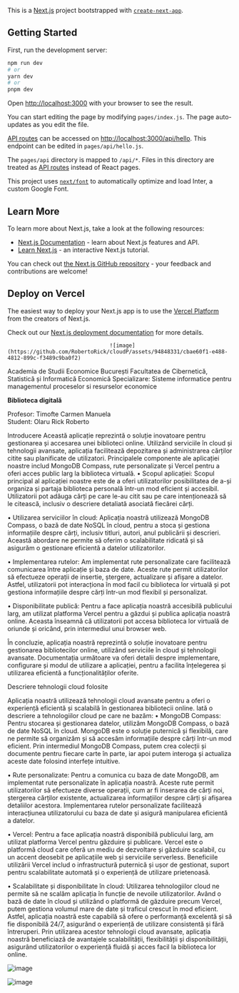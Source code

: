 This is a [Next.js](https://nextjs.org/) project bootstrapped with [`create-next-app`](https://github.com/vercel/next.js/tree/canary/packages/create-next-app).

## Getting Started

First, run the development server:

```bash
npm run dev
# or
yarn dev
# or
pnpm dev
```

Open [http://localhost:3000](http://localhost:3000) with your browser to see the result.

You can start editing the page by modifying `pages/index.js`. The page auto-updates as you edit the file.

[API routes](https://nextjs.org/docs/api-routes/introduction) can be accessed on [http://localhost:3000/api/hello](http://localhost:3000/api/hello). This endpoint can be edited in `pages/api/hello.js`.

The `pages/api` directory is mapped to `/api/*`. Files in this directory are treated as [API routes](https://nextjs.org/docs/api-routes/introduction) instead of React pages.

This project uses [`next/font`](https://nextjs.org/docs/basic-features/font-optimization) to automatically optimize and load Inter, a custom Google Font.

## Learn More

To learn more about Next.js, take a look at the following resources:

- [Next.js Documentation](https://nextjs.org/docs) - learn about Next.js features and API.
- [Learn Next.js](https://nextjs.org/learn) - an interactive Next.js tutorial.

You can check out [the Next.js GitHub repository](https://github.com/vercel/next.js/) - your feedback and contributions are welcome!

## Deploy on Vercel

The easiest way to deploy your Next.js app is to use the [Vercel Platform](https://vercel.com/new?utm_medium=default-template&filter=next.js&utm_source=create-next-app&utm_campaign=create-next-app-readme) from the creators of Next.js.

Check out our [Next.js deployment documentation](https://nextjs.org/docs/deployment) for more details.
 
 									![image](https://github.com/RobertoRick/cloudP/assets/94848331/cbae60f1-e488-4812-899c-f3489c9ba0f2)
Academia de Studii Economice București
Facultatea de Cibernetică, Statistică și Informatică Economică
Specializare: Sisteme informatice pentru managementul proceselor si resurselor economice


**Biblioteca digitală**
		



Profesor: Timofte Carmen Manuela 	
Student: Olaru Rick Roberto
		







Introducere
Această aplicație reprezintă o soluție inovatoare pentru gestionarea și accesarea unei biblioteci online. Utilizând serviciile în cloud și tehnologii avansate, aplicația facilitează depozitarea și administrarea cărților citite sau planificate de utilizatori. Principalele componente ale aplicației noastre includ MongoDB Compass, rute personalizate și Vercel pentru a oferi acces public larg la biblioteca virtuală.
•	Scopul aplicației: Scopul principal al aplicației noastre este de a oferi utilizatorilor posibilitatea de a-și organiza și partaja biblioteca personală într-un mod eficient și accesibil. Utilizatorii pot adăuga cărți pe care le-au citit sau pe care intenționează să le citească, inclusiv o descriere detaliată asociată fiecărei cărți.

•	Utilizarea serviciilor în cloud: Aplicația noastră utilizează MongoDB Compass, o bază de date NoSQL în cloud, pentru a stoca și gestiona informațiile despre cărți, inclusiv titluri, autori, anul publicării și descrieri. Această abordare ne permite să oferim o scalabilitate ridicată și să asigurăm o gestionare eficientă a datelor utilizatorilor.

•	Implementarea rutelor: Am implementat rute personalizate care facilitează comunicarea între aplicație și baza de date. Aceste rute permit utilizatorilor să efectueze operații de insertie, ștergere, actualizare și afișare a datelor. Astfel, utilizatorii pot interacționa în mod facil cu biblioteca lor virtuală și pot gestiona informațiile despre cărți într-un mod flexibil și personalizat.

•	Disponibilitate publică: Pentru a face aplicația noastră accesibilă publicului larg, am utilizat platforma Vercel pentru a găzdui și publica aplicația noastră online. Aceasta înseamnă că utilizatorii pot accesa biblioteca lor virtuală de oriunde și oricând, prin intermediul unui browser web.

În concluzie, aplicația noastră reprezintă o soluție inovatoare pentru gestionarea bibliotecilor online, utilizând serviciile în cloud și tehnologii avansate. Documentația următoare va oferi detalii despre implementare, configurare și modul de utilizare a aplicației, pentru a facilita înțelegerea și utilizarea eficientă a funcționalităților oferite.




Descriere tehnologii cloud folosite


Aplicația noastră utilizează tehnologii cloud avansate pentru a oferi o experiență eficientă și scalabilă în gestionarea bibliotecii online. Iată o descriere a tehnologiilor cloud pe care ne bazăm:
•	MongoDB Compass: Pentru stocarea și gestionarea datelor, utilizăm MongoDB Compass, o bază de date NoSQL în cloud. MongoDB este o soluție puternică și flexibilă, care ne permite să organizăm și să accesăm informațiile despre cărți într-un mod eficient. Prin intermediul MongoDB Compass, putem crea colecții și documente pentru fiecare carte în parte, iar apoi putem interoga și actualiza aceste date folosind interfețe intuitive.

•	Rute personalizate: Pentru a comunica cu baza de date MongoDB, am implementat rute personalizate în aplicația noastră. Aceste rute permit utilizatorilor să efectueze diverse operații, cum ar fi inserarea de cărți noi, ștergerea cărților existente, actualizarea informațiilor despre cărți și afișarea detaliilor acestora. Implementarea rutelor personalizate facilitează interacțiunea utilizatorului cu baza de date și asigură manipularea eficientă a datelor.

•	Vercel: Pentru a face aplicația noastră disponibilă publicului larg, am utilizat platforma Vercel pentru găzduire și publicare. Vercel este o platformă cloud care oferă un mediu de dezvoltare și găzduire scalabil, cu un accent deosebit pe aplicațiile web și serviciile serverless. Beneficiile utilizării Vercel includ o infrastructură puternică și ușor de gestionat, suport pentru scalabilitate automată și o experiență de utilizare prietenoasă.

•	Scalabilitate și disponibilitate în cloud: Utilizarea tehnologiilor cloud ne permite să ne scalăm aplicația în funcție de nevoile utilizatorilor. Având o bază de date în cloud și utilizând o platformă de găzduire precum Vercel, putem gestiona volumul mare de date și traficul crescut în mod eficient. Astfel, aplicația noastră este capabilă să ofere o performanță excelentă și să fie disponibilă 24/7, asigurând o experiență de utilizare consistentă și fără întreruperi.
Prin utilizarea acestor tehnologii cloud avansate, aplicația noastră beneficiază de avantajele scalabilității, flexibilității și disponibilității, asigurând utilizatorilor o experiență fluidă și acces facil la biblioteca lor online.

![image](https://github.com/RobertoRick/cloudP/assets/94848331/2203c30a-42d0-470f-83bb-626fdfd4fcde)

![image](https://github.com/RobertoRick/cloudP/assets/94848331/88428083-b33f-441e-8252-aa615a32d170)

 



 
